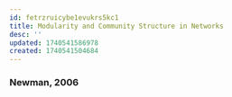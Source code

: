 ```yaml
---
id: fetrzruicybe1evukrs5kc1
title: Modularity and Community Structure in Networks
desc: ''
updated: 1740541586978
created: 1740541504684
---
```

### Newman, 2006